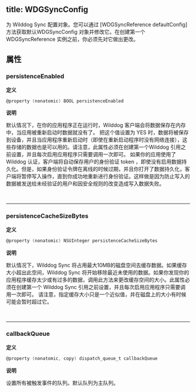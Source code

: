 
title: WDGSyncConfig
---

为 Wilddog Sync 配置对象。您可以通过 [WDGSyncReference defaultConfig] 方法获取默认WDGSyncConfig 对象并修改它。在创建第一个 WDGSyncReference 实例之前，你必须先对它做出更改。
 
## 属性

### persistenceEnabled

**定义**

```objectivec
@property (nonatomic) BOOL persistenceEnabled
```

**说明**

默认情况下，在你的应用程序正在运行时，Wilddog 客户端会将数据保存在内存中，当应用被重新启动时数据就没有了。
把这个值设置为 YES 时，数据将被保存到设备，并且当应用程序重新启动时（即使在重新启动程序时没有网络连接），这些存储的数据也是可以用的。请注意，此属性必须在创建第一个Wilddog 引用之前设置，并且每次启用应用程序只需要调用一次即可。
如果你的应用使用了 Wilddog 认证，客户端将自动保存用户的身份验证 token ，即使没有启用数据持久化。但是，如果身份验证令牌在离线的时候过期，并且你打开了数据持久化，客户端将暂停写入操作，直到你成功地重新进行身份验证。这样做是因为防止写入的数据被发送给未经验证的用户和因安全规则的改变造成写入数据失败。

</br>

------
### persistenceCacheSizeBytes

**定义**

```objectivec
@property (nonatomic) NSUInteger persistenceCacheSizeBytes
```

**说明**

默认情况下，Wilddog Sync 将占用最大10MB的磁盘空间去缓存数据。如果缓存大小超出此空间，Wilddog Sync 将开始移除最近未使用的数据。如果你发现你的应用程序缓存太少或有过多的数据，调用此方法来更改缓存空间的大小。此属性必须在创建第一个 Wilddog Sync 引用之前设置，并且每次启用应用程序只需要调用一次即可。
请注意，指定缓存大小只是一个近似值，并在磁盘上的大小有时候可能会暂时超过它。

</br>

------
### callbackQueue

**定义**

```objectivec
@property (nonatomic, copy) dispatch_queue_t callbackQueue
```

**说明**

设置所有被触发事件的队列。默认队列为主队列。


